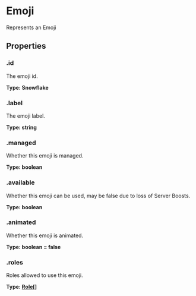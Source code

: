 # Emoji

Represents an Emoji
<toc />

## Properties

### .id
The emoji id.

**Type: Snowflake**

### .label
The emoji label.

**Type: string**

### .managed
Whether this emoji is managed.

**Type: boolean**

### .available
Whether this emoji can be used, may be false due to loss of Server Boosts.

**Type: boolean**

### .animated
Whether this emoji is animated.

**Type: boolean = false**

### .roles
Roles allowed to use this emoji.

**Type: [Role[]](/docs/v1/api/roles)**